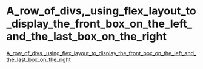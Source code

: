 # A_row_of_divs,_using_flex_layout_to_display_the_front_box_on_the_left_and_the_last_box_on_the_right
[A_row_of_divs,_using_flex_layout_to_display_the_front_box_on_the_left_and_the_last_box_on_the_right](https://aiwithcloud.com/2022/09/14/a_row_of_divs_using_flex_layout_to_display_the_front_box_on_the_left_and_the_last_box_on_the_right/)